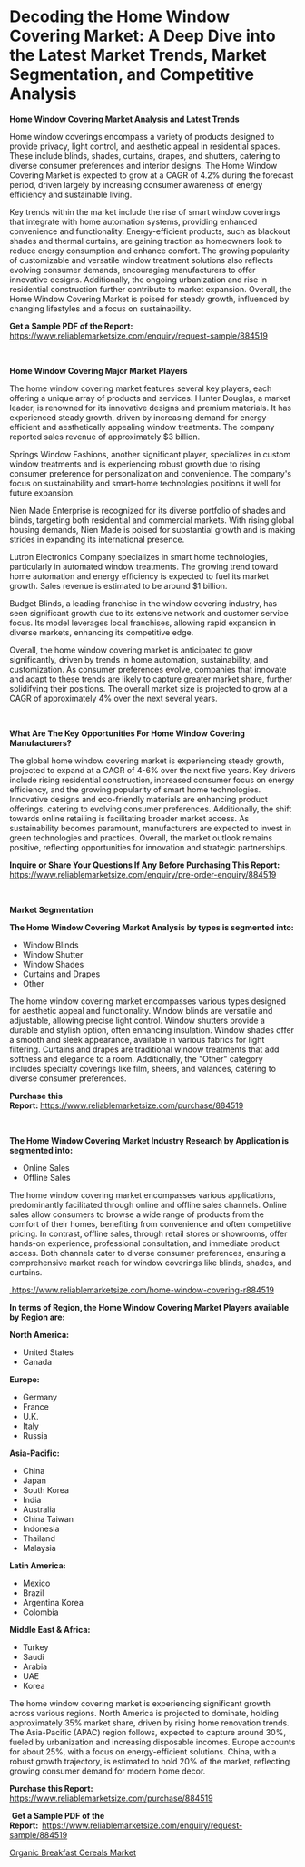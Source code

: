 <p><h1>Decoding the Home Window Covering Market: A Deep Dive into the Latest Market Trends, Market Segmentation, and Competitive Analysis</h1></p><p><strong>Home Window Covering Market Analysis and Latest Trends</strong></p>
<p><p>Home window coverings encompass a variety of products designed to provide privacy, light control, and aesthetic appeal in residential spaces. These include blinds, shades, curtains, drapes, and shutters, catering to diverse consumer preferences and interior designs. The Home Window Covering Market is expected to grow at a CAGR of 4.2% during the forecast period, driven largely by increasing consumer awareness of energy efficiency and sustainable living. </p><p>Key trends within the market include the rise of smart window coverings that integrate with home automation systems, providing enhanced convenience and functionality. Energy-efficient products, such as blackout shades and thermal curtains, are gaining traction as homeowners look to reduce energy consumption and enhance comfort. The growing popularity of customizable and versatile window treatment solutions also reflects evolving consumer demands, encouraging manufacturers to offer innovative designs. Additionally, the ongoing urbanization and rise in residential construction further contribute to market expansion. Overall, the Home Window Covering Market is poised for steady growth, influenced by changing lifestyles and a focus on sustainability.</p></p>
<p><strong>Get a Sample PDF of the Report:&nbsp;</strong> <a href="https://www.reliablemarketsize.com/enquiry/request-sample/884519?utm_campaign=2936&utm_medium=2&utm_source=Github&utm_content=ia&utm_term=04042025&utm_id=home-window-covering">https://www.reliablemarketsize.com/enquiry/request-sample/884519</a></p>
<p>&nbsp;</p>
<p><strong>Home Window Covering Major Market Players</strong></p>
<p><p>The home window covering market features several key players, each offering a unique array of products and services. Hunter Douglas, a market leader, is renowned for its innovative designs and premium materials. It has experienced steady growth, driven by increasing demand for energy-efficient and aesthetically appealing window treatments. The company reported sales revenue of approximately $3 billion.</p><p>Springs Window Fashions, another significant player, specializes in custom window treatments and is experiencing robust growth due to rising consumer preference for personalization and convenience. The company's focus on sustainability and smart-home technologies positions it well for future expansion.</p><p>Nien Made Enterprise is recognized for its diverse portfolio of shades and blinds, targeting both residential and commercial markets. With rising global housing demands, Nien Made is poised for substantial growth and is making strides in expanding its international presence.</p><p>Lutron Electronics Company specializes in smart home technologies, particularly in automated window treatments. The growing trend toward home automation and energy efficiency is expected to fuel its market growth. Sales revenue is estimated to be around $1 billion.</p><p>Budget Blinds, a leading franchise in the window covering industry, has seen significant growth due to its extensive network and customer service focus. Its model leverages local franchises, allowing rapid expansion in diverse markets, enhancing its competitive edge.</p><p>Overall, the home window covering market is anticipated to grow significantly, driven by trends in home automation, sustainability, and customization. As consumer preferences evolve, companies that innovate and adapt to these trends are likely to capture greater market share, further solidifying their positions. The overall market size is projected to grow at a CAGR of approximately 4% over the next several years.</p></p>
<p>&nbsp;</p>
<p><strong>What Are The Key Opportunities For Home Window Covering Manufacturers?</strong></p>
<p><p>The global home window covering market is experiencing steady growth, projected to expand at a CAGR of 4-6% over the next five years. Key drivers include rising residential construction, increased consumer focus on energy efficiency, and the growing popularity of smart home technologies. Innovative designs and eco-friendly materials are enhancing product offerings, catering to evolving consumer preferences. Additionally, the shift towards online retailing is facilitating broader market access. As sustainability becomes paramount, manufacturers are expected to invest in green technologies and practices. Overall, the market outlook remains positive, reflecting opportunities for innovation and strategic partnerships.</p></p>
<p><strong>Inquire or Share Your Questions If Any Before Purchasing This Report:</strong> <a href="https://www.reliablemarketsize.com/enquiry/pre-order-enquiry/884519?utm_campaign=2936&utm_medium=2&utm_source=Github&utm_content=ia&utm_term=04042025&utm_id=home-window-covering">https://www.reliablemarketsize.com/enquiry/pre-order-enquiry/884519</a></p>
<p>&nbsp;</p>
<p><strong>Market Segmentation</strong></p>
<p><strong>The Home Window Covering Market Analysis by types is segmented into:</strong></p>
<p><ul><li>Window Blinds</li><li>Window Shutter</li><li>Window Shades</li><li>Curtains and Drapes</li><li>Other</li></ul></p>
<p><p>The home window covering market encompasses various types designed for aesthetic appeal and functionality. Window blinds are versatile and adjustable, allowing precise light control. Window shutters provide a durable and stylish option, often enhancing insulation. Window shades offer a smooth and sleek appearance, available in various fabrics for light filtering. Curtains and drapes are traditional window treatments that add softness and elegance to a room. Additionally, the "Other" category includes specialty coverings like film, sheers, and valances, catering to diverse consumer preferences.</p></p>
<p><strong>Purchase this Report:&nbsp;</strong><a href="https://www.reliablemarketsize.com/purchase/884519?utm_campaign=2936&utm_medium=2&utm_source=Github&utm_content=ia&utm_term=04042025&utm_id=home-window-covering">https://www.reliablemarketsize.com/purchase/884519</a></p>
<p>&nbsp;</p>
<p><strong>The Home Window Covering Market Industry Research by Application is segmented into:</strong></p>
<p><ul><li>Online Sales</li><li>Offline Sales</li></ul></p>
<p><p>The home window covering market encompasses various applications, predominantly facilitated through online and offline sales channels. Online sales allow consumers to browse a wide range of products from the comfort of their homes, benefiting from convenience and often competitive pricing. In contrast, offline sales, through retail stores or showrooms, offer hands-on experience, professional consultation, and immediate product access. Both channels cater to diverse consumer preferences, ensuring a comprehensive market reach for window coverings like blinds, shades, and curtains.</p></p>
<p><a href="https://www.reliablemarketsize.com/home-window-covering-r884519?utm_campaign=2936&utm_medium=2&utm_source=Github&utm_content=ia&utm_term=04042025&utm_id=home-window-covering">&nbsp;https://www.reliablemarketsize.com/home-window-covering-r884519</a></p>
<p><strong>In terms of Region, the Home Window Covering Market Players available by Region are:</strong></p>
<p>
    <p> <strong> North America: </strong>
        <ul>
            <li>United States</li>
            <li>Canada</li>
        </ul>
        </p> 
    <p> <strong> Europe: </strong>
        <ul>
            <li>Germany</li>
            <li>France</li>
            <li>U.K.</li>
            <li>Italy</li>
            <li>Russia</li>
        </ul>
        </p> 
    <p> <strong> Asia-Pacific: </strong>
        <ul>
            <li>China</li>
            <li>Japan</li>
            <li>South Korea</li>
            <li>India</li>
            <li>Australia</li>
            <li>China Taiwan</li>
            <li>Indonesia</li>
            <li>Thailand</li>
            <li>Malaysia</li>
        </ul>
        </p> 
    <p> <strong> Latin America: </strong>
        <ul>
            <li>Mexico</li>
            <li>Brazil</li>
            <li>Argentina Korea</li>
            <li>Colombia</li>
        </ul>
        </p> 
    <p> <strong> Middle East & Africa: </strong>
        <ul>
            <li>Turkey</li>
            <li>Saudi</li>
            <li>Arabia</li>
            <li>UAE</li>
            <li>Korea</li>
        </ul>
    </p>
    </p>
<p><p>The home window covering market is experiencing significant growth across various regions. North America is projected to dominate, holding approximately 35% market share, driven by rising home renovation trends. The Asia-Pacific (APAC) region follows, expected to capture around 30%, fueled by urbanization and increasing disposable incomes. Europe accounts for about 25%, with a focus on energy-efficient solutions. China, with a robust growth trajectory, is estimated to hold 20% of the market, reflecting growing consumer demand for modern home decor.</p></p>
<p><strong>Purchase this Report: </strong><a href="https://www.reliablemarketsize.com/purchase/884519?utm_campaign=2936&utm_medium=2&utm_source=Github&utm_content=ia&utm_term=04042025&utm_id=home-window-covering">https://www.reliablemarketsize.com/purchase/884519</a></p>
<p>&nbsp;<strong>Get a Sample PDF of the Report:&nbsp;&nbsp;</strong><a href="https://www.reliablemarketsize.com/enquiry/request-sample/884519?utm_campaign=2936&utm_medium=2&utm_source=Github&utm_content=ia&utm_term=04042025&utm_id=home-window-covering">https://www.reliablemarketsize.com/enquiry/request-sample/884519</a></p>
<p><strong></strong></p>
<p><p><a href="https://github.com/deyniphytic/Market-Research-Report-List-1/blob/main/organic-breakfast-cereals-market.md?utm_campaign=2936&utm_medium=2&utm_source=Github&utm_content=ia&utm_term=04042025&utm_id=home-window-covering">Organic Breakfast Cereals Market</a></p></p>